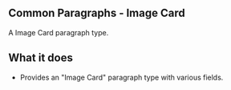 ## Common Paragraphs - Image Card

A Image Card paragraph type.

## What it does

- Provides an "Image Card" paragraph type with various fields.

